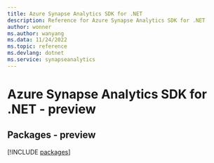 ```yaml
---
title: Azure Synapse Analytics SDK for .NET
description: Reference for Azure Synapse Analytics SDK for .NET
author: wonner
ms.author: wanyang
ms.data: 11/24/2022
ms.topic: reference
ms.devlang: dotnet
ms.service: synapseanalytics
---
```

# Azure Synapse Analytics SDK for .NET - preview
## Packages - preview
[!INCLUDE [packages](synapse-analytics-index.md)]